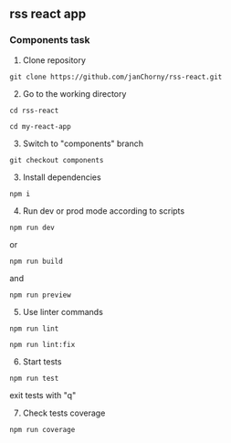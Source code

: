 ## rss react app

### Components task


1. Clone repository
```
git clone https://github.com/janChorny/rss-react.git
```
2. Go to the working directory
```
cd rss-react
```
```
cd my-react-app
```
3. Switch to "components" branch
```
git checkout components
```
3. Install dependencies
```
npm i
```
4. Run dev or prod mode according to scripts
```
npm run dev
```
or
```
npm run build
```
and
```
npm run preview
```
5. Use linter commands

```
npm run lint
```
```
npm run lint:fix
```
6. Start tests
```
npm run test
```
exit tests with "q"

7. Check tests coverage
```
npm run coverage
```
